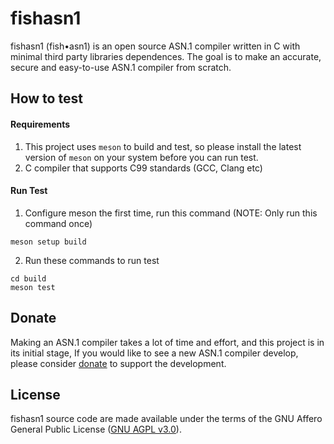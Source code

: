 # fishasn1
fishasn1 (fish•asn1) is an open source ASN.1 compiler written in C with minimal third party libraries dependences. The goal is to make an accurate, secure and easy-to-use ASN.1 compiler from scratch.

## How to test
#### Requirements
1. This project uses `meson` to build and test, so please install the latest version of `meson` on your system before you can run test.
2. C compiler that supports C99 standards (GCC, Clang etc)

#### Run Test
1. Configure meson the first time, run this command (NOTE: Only run this command once)
```
meson setup build
```

2. Run these commands to run test
```
cd build
meson test
```

## Donate
Making an ASN.1 compiler takes a lot of time and effort, and this project is in its initial stage, If you would like to see a new ASN.1 compiler develop, please consider [donate](https://www.patreon.com/tommyjeff) to support the development.

## License
fishasn1 source code are made available under the terms of the GNU Affero General Public License ([GNU AGPL v3.0](https://www.gnu.org/licenses/agpl-3.0.html)).
